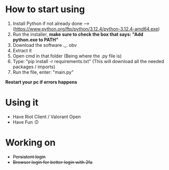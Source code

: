 # How to start using
1) Install Python if not already done --> (https://www.python.org/ftp/python/3.12.4/python-3.12.4-amd64.exe)
2) Run the installer, **make sure to check the box that says: "Add python.exe to PATH"**
3) Download the software ._. obv
4) Extract it
5) Open cmd in that folder (Being where the .py file is)
6) Type: "pip install -r requirements.txt" (This will download all the needed packages / imports)
7) Run the file, enter: "main.py"

**Restart your pc if errors happens**

# Using it
- Have Riot Client / Valorant Open
- Have Fun :D

# Working on
- ~~Persistent login~~
- ~~Browser login for better login with 2fa~~

